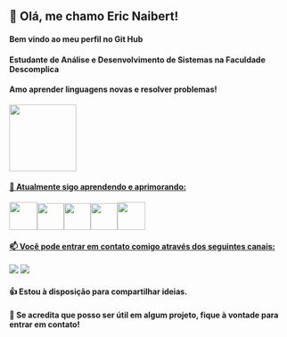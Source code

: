 ## 👋 Olá, me chamo Eric Naibert!
#### Bem vindo ao meu perfil no Git Hub
#### Estudante de Análise e Desenvolvimento de Sistemas na Faculdade Descomplica
#### Amo aprender linguagens novas e resolver problemas!
<div>
<a href="https://github.com/EricNaibert">
<img height="120em" src="https://github-readme-stats.vercel.app/api/top-langs/?username=EricNaibert&layout=compact&langs_count=7&theme=chartreuse-dark"/>
</div>

#### 🌱 Atualmente sigo aprendendo e aprimorando:

  
<img src="https://cdn.jsdelivr.net/gh/devicons/devicon/icons/cplusplus/cplusplus-original.svg" width="50" height="50"/><img src="https://cdn.jsdelivr.net/gh/devicons/devicon/icons/html5/html5-original.svg" width="48" height="48" /><img src="https://cdn.jsdelivr.net/gh/devicons/devicon/icons/css3/css3-original.svg" width="48" height="48" /><img src="https://cdn.jsdelivr.net/gh/devicons/devicon/icons/javascript/javascript-original.svg" width="48" height="48" /><img src="https://cdn.jsdelivr.net/gh/devicons/devicon/icons/java/java-original-wordmark.svg" width="50" height="50" />
              
#### 📫 Você pode entrar em contato comigo através dos seguintes canais:
<div>
<a href = "mailto:naibert.eric@gmail.com"><img src="https://img.shields.io/badge/Gmail-D14836?style=for-the-badge&logo=gmail&logoColor=white" target="_blank"></a>
<a href="https://www.linkedin.com/in/eric-naibert/" target="_blank"><img src="https://img.shields.io/badge/-LinkedIn-%230077B5?style=for-the-badge&logo=linkedin&logoColor=white" target="_blank"></a  
</div>

#### :thumbsup: Estou à disposição para compartilhar ideias. 
#### :speech_balloon: Se acredita que posso ser útil em algum projeto, fique à vontade para entrar em contato!
